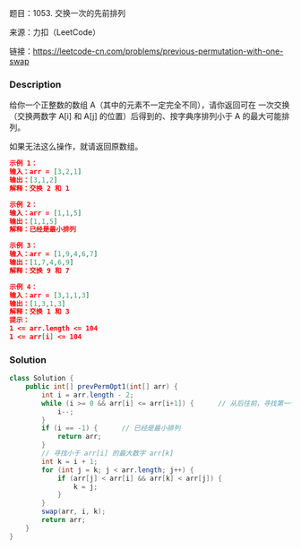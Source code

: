 题目：1053. 交换一次的先前排列

来源：力扣（LeetCode）

链接：https://leetcode-cn.com/problems/previous-permutation-with-one-swap


### Description

给你一个正整数的数组 A（其中的元素不一定完全不同），请你返回可在 一次交换（交换两数字 A[i] 和 A[j] 的位置）后得到的、按字典序排列小于 A 的最大可能排列。

如果无法这么操作，就请返回原数组。

 ```json
 示例 1：
 输入：arr = [3,2,1]
 输出：[3,1,2]
 解释：交换 2 和 1
 
 示例 2：
 输入：arr = [1,1,5]
 输出：[1,1,5]
 解释：已经是最小排列
 
 示例 3：
 输入：arr = [1,9,4,6,7]
 输出：[1,7,4,6,9]
 解释：交换 9 和 7
 
 示例 4：
 输入：arr = [3,1,1,3]
 输出：[1,3,1,3]
 解释：交换 1 和 3
 提示：
 1 <= arr.length <= 104
 1 <= arr[i] <= 104
 ```



### Solution
```java
class Solution {
    public int[] prevPermOpt1(int[] arr) {
        int i = arr.length - 2;
        while (i >= 0 && arr[i] <= arr[i+1]) {      // 从后往前，寻找第一个符合 arr[i] > arr[i+1] 的数字
            i--;
        }
        if (i == -1) {      // 已经是最小排列
            return arr;
        }
        // 寻找小于 arr[i] 的最大数字 arr[k]
        int k = i + 1;      
        for (int j = k; j < arr.length; j++) {
            if (arr[j] < arr[i] && arr[k] < arr[j]) {
                k = j;
            }
        }
        swap(arr, i, k);
        return arr;
    }
}
```

